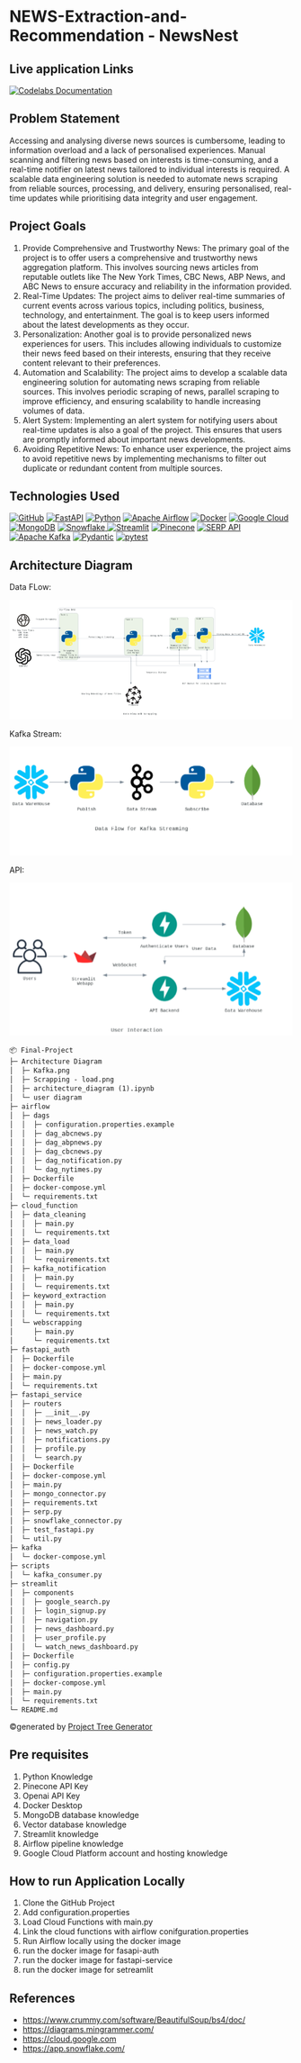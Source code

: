 # NEWS-Extraction-and-Recommendation - NewsNest

## Live application Links
[![Codelabs Documentation](https://img.shields.io/badge/Documentation-4285F4?style=for-the-badge&logo=codelabs&logoColor=white)](https://codelabs-preview.appspot.com/?file_id=1yn33qnyUTIxieBXBZZAm4bzBdluRUbPZFxFfTfJFaYc#0)

## Problem Statement 
Accessing and analysing diverse news sources is cumbersome, leading to information overload and a lack of personalised experiences. Manual scanning and filtering news based on interests is time-consuming, and a real-time notifier on latest news tailored to individual interests is required. A scalable data engineering solution is needed to automate news scraping from reliable sources, processing, and delivery, ensuring personalised, real-time updates while prioritising data integrity and user engagement.

## Project Goals
1. Provide Comprehensive and Trustworthy News: The primary goal of the project is to offer users a comprehensive and trustworthy news aggregation platform. This involves sourcing news articles from reputable outlets like The New York Times, CBC News, ABP News, and ABC News to ensure accuracy and reliability in the information provided.
2. Real-Time Updates: The project aims to deliver real-time summaries of current events across various topics, including politics, business, technology, and entertainment. The goal is to keep users informed about the latest developments as they occur.
3. Personalization: Another goal is to provide personalized news experiences for users. This includes allowing individuals to customize their news feed based on their interests, ensuring that they receive content relevant to their preferences.
4. Automation and Scalability: The project aims to develop a scalable data engineering solution for automating news scraping from reliable sources. This involves periodic scraping of news, parallel scraping to improve efficiency, and ensuring scalability to handle increasing volumes of data.
5. Alert System: Implementing an alert system for notifying users about real-time updates is also a goal of the project. This ensures that users are promptly informed about important news developments.
6. Avoiding Repetitive News: To enhance user experience, the project aims to avoid repetitive news by implementing mechanisms to filter out duplicate or redundant content from multiple sources.

## Technologies Used
[![GitHub](https://img.shields.io/badge/GitHub-100000?style=for-the-badge&logo=github&logoColor=white)](https://github.com/)
[![FastAPI](https://img.shields.io/badge/fastapi-109989?style=for-the-badge&logo=FASTAPI&logoColor=white)](https://fastapi.tiangolo.com/)
[![Python](https://img.shields.io/badge/Python-FFD43B?style=for-the-badge&logo=python&logoColor=blue)](https://www.python.org/)
[![Apache Airflow](https://img.shields.io/badge/Airflow-017CEE?style=for-the-badge&logo=Apache%20Airflow&logoColor=white)](https://airflow.apache.org/)
[![Docker](https://img.shields.io/badge/Docker-%232496ED?style=for-the-badge&logo=Docker&color=blue&logoColor=white)](https://www.docker.com)
[![Google Cloud](https://img.shields.io/badge/Google_Cloud-%234285F4.svg?style=for-the-badge&logo=google-cloud&logoColor=white)](https://cloud.google.com)
[![MongoDB](https://img.shields.io/badge/MongoDB-%234169E1?style=for-the-badge&logo=MongoDB&logoColor=%234169E1&color=black)](https://www.postgresql.org)
[![Snowflake](https://img.shields.io/badge/snowflake-%234285F4?style=for-the-badge&logo=snowflake&link=https%3A%2F%2Fwww.snowflake.com%2Fen%2F%3F_ga%3D2.41504805.669293969.1706151075-1146686108.1701841103%26_gac%3D1.160808527.1706151104.Cj0KCQiAh8OtBhCQARIsAIkWb68j5NxT6lqmHVbaGdzQYNSz7U0cfRCs-STjxZtgPcZEV-2Vs2-j8HMaAqPsEALw_wcB&logoColor=white)
](https://www.snowflake.com/en/?_ga=2.41504805.669293969.1706151075-1146686108.1701841103&_gac=1.160808527.1706151104.Cj0KCQiAh8OtBhCQARIsAIkWb68j5NxT6lqmHVbaGdzQYNSz7U0cfRCs-STjxZtgPcZEV-2Vs2-j8HMaAqPsEALw_wcB)
[![Streamlit](https://img.shields.io/badge/Streamlit-FF4B4B?style=for-the-badge&logo=Streamlit&logoColor=white)](https://streamlit.io/)
[![Pinecone](https://img.shields.io/badge/Pinecone-8C54FF?style=for-the-badge&logo=pinecone&logoColor=white)](https://www.pinecone.io/)
[![SERP API](https://img.shields.io/badge/SERP_API-009688?style=for-the-badge&logo=google&logoColor=white)](https://serpapi.com/)
[![Apache Kafka](https://img.shields.io/badge/Apache%20Kafka-231F20?style=for-the-badge&logo=apache%20kafka&logoColor=white)](https://kafka.apache.org/)
[![Pydantic](https://img.shields.io/badge/Pydantic-00BFFF?style=for-the-badge&logo=python&logoColor=white)](https://pydantic-docs.helpmanual.io/)
[![pytest](https://img.shields.io/badge/pytest-0A9EDC?style=for-the-badge&logo=python&logoColor=white)](https://pytest.org/)


## Architecture Diagram
Data FLow:

<img src="Architecture Diagram\Scrapping - load.png">

Kafka Stream:

<img src="Architecture Diagram\Kafka.png">

API:

<img src="Architecture Diagram\User intercaction.png">

```
📦 Final-Project
├─ Architecture Diagram
│  ├─ Kafka.png
│  ├─ Scrapping - load.png
│  ├─ architecture_diagram (1).ipynb
│  └─ user diagram
├─ airflow
│  ├─ dags
│  │  ├─ configuration.properties.example
│  │  ├─ dag_abcnews.py
│  │  ├─ dag_abpnews.py
│  │  ├─ dag_cbcnews.py
│  │  ├─ dag_notification.py
│  │  └─ dag_nytimes.py
│  ├─ Dockerfile
│  ├─ docker-compose.yml
│  └─ requirements.txt
├─ cloud_function
│  ├─ data_cleaning
│  │  ├─ main.py
│  │  └─ requirements.txt
│  ├─ data_load
│  │  ├─ main.py
│  │  └─ requirements.txt
│  ├─ kafka_notification
│  │  ├─ main.py
│  │  └─ requirements.txt
│  ├─ keyword_extraction
│  │  ├─ main.py
│  │  └─ requirements.txt
│  └─ webscrapping
│     ├─ main.py
│     └─ requirements.txt
├─ fastapi_auth
│  ├─ Dockerfile
│  ├─ docker-compose.yml
│  ├─ main.py
│  └─ requirements.txt
├─ fastapi_service
│  ├─ routers
│  │  ├─ __init__.py
│  │  ├─ news_loader.py
│  │  ├─ news_watch.py
│  │  ├─ notifications.py
│  │  ├─ profile.py
│  │  └─ search.py
│  ├─ Dockerfile
│  ├─ docker-compose.yml
│  ├─ main.py
│  ├─ mongo_connector.py
│  ├─ requirements.txt
│  ├─ serp.py
│  ├─ snowflake_connector.py
│  ├─ test_fastapi.py
│  └─ util.py
├─ kafka
│  └─ docker-compose.yml
├─ scripts
│  └─ kafka_consumer.py
├─ streamlit
│  ├─ components
│  │  ├─ google_search.py
│  │  ├─ login_signup.py
│  │  ├─ navigation.py
│  │  ├─ news_dashboard.py
│  │  ├─ user_profile.py
│  │  └─ watch_news_dashboard.py
│  ├─ Dockerfile
│  ├─ config.py
│  ├─ configuration.properties.example
│  ├─ docker-compose.yml
│  ├─ main.py
│  └─ requirements.txt
└─ README.md
```
©generated by [Project Tree Generator](https://woochanleee.github.io/project-tree-generator)

## Pre requisites
1. Python Knowledge
2. Pinecone API Key
3. Openai API Key
4. Docker Desktop
5. MongoDB database knowledge
6. Vector database knowledge
8. Streamlit knowledge
9. Airflow pipeline knowledge
10. Google Cloud Platform account and hosting knowledge


## How to run Application Locally
1. Clone the GitHub Project
2. Add configuration.properties
3. Load Cloud Functions with main.py
4. Link the cloud functions with airflow conifguration.properties
5. Run Airflow locally using the docker image
6. run the docker image for fasapi-auth
7. run the docker image for fastapi-service
8. run the docker image for setreamlit


## References

- https://www.crummy.com/software/BeautifulSoup/bs4/doc/
- https://diagrams.mingrammer.com/
- https://cloud.google.com
- https://app.snowflake.com/

